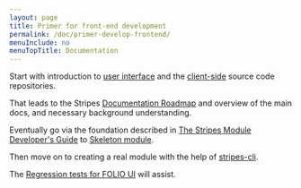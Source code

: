 ```yaml
---
layout: page
title: Primer for front-end development
permalink: /doc/primer-develop-frontend/
menuInclude: no
menuTopTitle: Documentation
---
```


Start with introduction to [user interface](/doc/#user-interface)
and the [client-side](/source-code/#client-side) source code repositories.

That leads to the Stripes [Documentation Roadmap](https://github.com/folio-org/stripes-core/blob/master/README.md#documentation-roadmap) and overview of the main docs, and necessary background understanding.

Eventually go via the foundation described in
[The Stripes Module Developer's Guide](https://github.com/folio-org/stripes-core/blob/master/doc/dev-guide.md)
to
[Skeleton module](https://github.com/folio-org/stripes-core/blob/master/doc/dev-guide.md#skeleton-module).

Then move on to creating a real module with the help of [stripes-cli](https://github.com/folio-org/stripes-cli).

The [Regression tests for FOLIO UI](https://github.com/folio-org/ui-testing) will assist.
